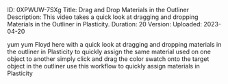 ID: 0XPWUW-7SXg
Title: Drag and Drop Materials in the Outliner
Description: This video takes a quick look at dragging and dropping Materials in the Outliner in Plasticity.
Duration: 20
Version: 
Uploaded: 2023-04-20

yum yum
Floyd here with a quick look at dragging
and dropping materials in the outliner
in Plasticity to quickly assign the same
material used on one object to another
simply click and drag the color swatch
onto the target object in the outliner
use this workflow to quickly assign
materials in Plasticity
